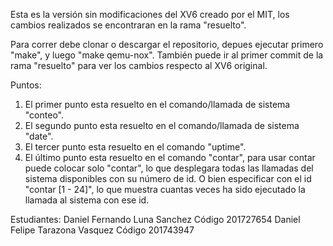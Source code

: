 Esta es la versión sin modificaciones del XV6 creado por el MIT, los cambios realizados se encontraran en la rama "resuelto".

Para correr debe clonar o descargar el repositorio, depues ejecutar primero "make", y luego "make qemu-nox".
También puede ir al primer commit de la rama "resuelto" para ver los cambios respecto al XV6 original.

Puntos:
1. El primer punto esta resuelto en el comando/llamada de sistema "conteo".
2. El segundo punto esta resuelto en el comando/llamada de sistema "date".
3. El tercer punto esta resuelto en el comando "uptime".
4. El último punto esta resuelto en el comando "contar", para usar contar puede colocar solo "contar", lo que desplegara todas las llamadas del sistema disponibles con su número de id. O bien especificar con el id "contar [1 - 24]", lo que muestra cuantas veces ha sido ejecutado la llamada al sistema con ese id.

Estudiantes: 
Daniel Fernando Luna Sanchez Código 201727654
Daniel Felipe Tarazona Vasquez Código 201743947